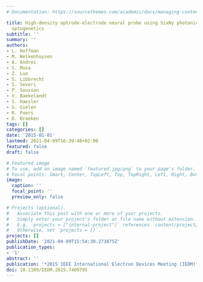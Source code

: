 ```yaml
---
# Documentation: https://sourcethemes.com/academic/docs/managing-content/

title: High-density optrode-electrode neural probe using SixNy photonics for in vivo
  optogenetics
subtitle: ''
summary: ''
authors:
- L. Hoffman
- M. Welkenhuysen
- A. Andrei
- S. Musa
- Z. Luo
- S. Libbrecht
- S. Severi
- P. Soussan
- V. Baekelandt
- S. Haesler
- G. Gielen
- R. Puers
- D. Braeken
tags: []
categories: []
date: '2015-01-01'
lastmod: 2021-04-09T16:39:48+02:00
featured: false
draft: false

# Featured image
# To use, add an image named `featured.jpg/png` to your page's folder.
# Focal points: Smart, Center, TopLeft, Top, TopRight, Left, Right, BottomLeft, Bottom, BottomRight.
image:
  caption: ''
  focal_point: ''
  preview_only: false

# Projects (optional).
#   Associate this post with one or more of your projects.
#   Simply enter your project's folder or file name without extension.
#   E.g. `projects = ["internal-project"]` references `content/project/deep-learning/index.md`.
#   Otherwise, set `projects = []`.
projects: []
publishDate: '2021-04-09T15:54:30.273875Z'
publication_types:
- '1'
abstract: ''
publication: '*2015 IEEE International Electron Devices Meeting (IEDM)*'
doi: 10.1109/IEDM.2015.7409795
---
```

